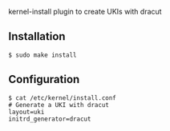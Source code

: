 kernel-install plugin to create UKIs with dracut 

## Installation

```console
$ sudo make install
```

## Configuration

```console
$ cat /etc/kernel/install.conf
# Generate a UKI with dracut
layout=uki
initrd_generator=dracut
```
